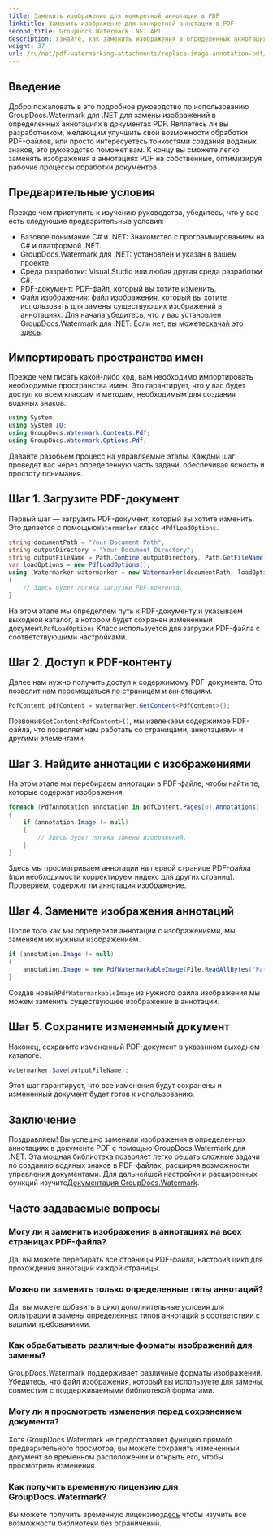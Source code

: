```yaml
---
title: Заменить изображение для конкретной аннотации в PDF
linktitle: Заменить изображение для конкретной аннотации в PDF
second_title: GroupDocs.Watermark .NET API
description: Узнайте, как заменить изображения в определенных аннотациях PDF с помощью GroupDocs.Watermark для .NET. Это подробное руководство охватывает все от загрузки документов до сохранения изменений.
weight: 37
url: /ru/net/pdf-watermarking-attachments/replace-image-annotation-pdf/
---
```

## Введение
Добро пожаловать в это подробное руководство по использованию GroupDocs.Watermark для .NET для замены изображений в определенных аннотациях в документах PDF. Являетесь ли вы разработчиком, желающим улучшить свои возможности обработки PDF-файлов, или просто интересуетесь тонкостями создания водяных знаков, это руководство поможет вам. К концу вы сможете легко заменять изображения в аннотациях PDF на собственные, оптимизируя рабочие процессы обработки документов.
## Предварительные условия
Прежде чем приступить к изучению руководства, убедитесь, что у вас есть следующие предварительные условия:
- Базовое понимание C# и .NET: Знакомство с программированием на C# и платформой .NET.
- GroupDocs.Watermark для .NET: установлен и указан в вашем проекте.
- Среда разработки: Visual Studio или любая другая среда разработки C#.
- PDF-документ: PDF-файл, который вы хотите изменить.
- Файл изображения: файл изображения, который вы хотите использовать для замены существующих изображений в аннотациях.
 Для начала убедитесь, что у вас установлен GroupDocs.Watermark для .NET. Если нет, вы можете[скачай это здесь](https://releases.groupdocs.com/Watermark/net/).
## Импортировать пространства имен
Прежде чем писать какой-либо код, вам необходимо импортировать необходимые пространства имен. Это гарантирует, что у вас будет доступ ко всем классам и методам, необходимым для создания водяных знаков.
```csharp
using System;
using System.IO;
using GroupDocs.Watermark.Contents.Pdf;
using GroupDocs.Watermark.Options.Pdf;
```
Давайте разобьем процесс на управляемые этапы. Каждый шаг проведет вас через определенную часть задачи, обеспечивая ясность и простоту понимания.
## Шаг 1. Загрузите PDF-документ
 Первый шаг — загрузить PDF-документ, который вы хотите изменить. Это делается с помощью`Watermarker` класс и`PdfLoadOptions`.

```csharp
string documentPath = "Your Document Path";
string outputDirectory = "Your Document Directory";
string outputFileName = Path.Combine(outputDirectory, Path.GetFileName(documentPath));
var loadOptions = new PdfLoadOptions();
using (Watermarker watermarker = new Watermarker(documentPath, loadOptions))
{
    // Здесь будет логика загрузки PDF-контента.
}
```
 На этом этапе мы определяем путь к PDF-документу и указываем выходной каталог, в котором будет сохранен измененный документ.`PdfLoadOptions` Класс используется для загрузки PDF-файла с соответствующими настройками.
## Шаг 2. Доступ к PDF-контенту
Далее нам нужно получить доступ к содержимому PDF-документа. Это позволит нам перемещаться по страницам и аннотациям.

```csharp
PdfContent pdfContent = watermarker.GetContent<PdfContent>();
```
 Позвонив`GetContent<PdfContent>()`, мы извлекаем содержимое PDF-файла, что позволяет нам работать со страницами, аннотациями и другими элементами.
## Шаг 3. Найдите аннотации с изображениями
На этом этапе мы перебираем аннотации в PDF-файле, чтобы найти те, которые содержат изображения.

```csharp
foreach (PdfAnnotation annotation in pdfContent.Pages[0].Annotations)
{
    if (annotation.Image != null)
    {
        // Здесь будет логика замены изображений.
    }
}
```
Здесь мы просматриваем аннотации на первой странице PDF-файла (при необходимости корректируем индекс для других страниц). Проверяем, содержит ли аннотация изображение.
## Шаг 4. Замените изображения аннотаций
После того как мы определили аннотации с изображениями, мы заменяем их нужным изображением.

```csharp
if (annotation.Image != null)
{
    annotation.Image = new PdfWatermarkableImage(File.ReadAllBytes("Path to Your Image File"));
}
```
 Создав новый`PdfWatermarkableImage` из нужного файла изображения мы можем заменить существующее изображение в аннотации.
## Шаг 5. Сохраните измененный документ
Наконец, сохраните измененный PDF-документ в указанном выходном каталоге.

```csharp
watermarker.Save(outputFileName);
```
Этот шаг гарантирует, что все изменения будут сохранены и измененный документ будет готов к использованию.
## Заключение
Поздравляем! Вы успешно заменили изображения в определенных аннотациях в документе PDF с помощью GroupDocs.Watermark для .NET. Эта мощная библиотека позволяет легко решать сложные задачи по созданию водяных знаков в PDF-файлах, расширяя возможности управления документами. Для дальнейшей настройки и расширенных функций изучите[Документация GroupDocs.Watermark](https://tutorials.groupdocs.com/Watermark/net/).
## Часто задаваемые вопросы
### Могу ли я заменить изображения в аннотациях на всех страницах PDF-файла?
Да, вы можете перебирать все страницы PDF-файла, настроив цикл для прохождения аннотаций каждой страницы.
### Можно ли заменить только определенные типы аннотаций?
Да, вы можете добавить в цикл дополнительные условия для фильтрации и замены определенных типов аннотаций в соответствии с вашими требованиями.
### Как обрабатывать различные форматы изображений для замены?
GroupDocs.Watermark поддерживает различные форматы изображений. Убедитесь, что файл изображения, который вы используете для замены, совместим с поддерживаемыми библиотекой форматами.
### Могу ли я просмотреть изменения перед сохранением документа?
Хотя GroupDocs.Watermark не предоставляет функцию прямого предварительного просмотра, вы можете сохранить измененный документ во временном расположении и открыть его, чтобы просмотреть изменения.
### Как получить временную лицензию для GroupDocs.Watermark?
 Вы можете получить временную лицензию[здесь](https://purchase.groupdocs.com/temporary-license/) чтобы изучить все возможности библиотеки без ограничений.